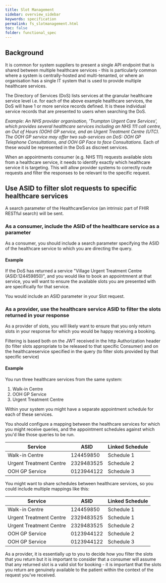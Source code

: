 ```yaml
---
title: Slot Management
sidebar: overview_sidebar
keywords: specification
permalink: fs_slotmanagement.html
toc: false
folder: functional_spec
---
```


## Background
It is common for system suppliers to present a single API endpoint that is shared between multiple healthcare services - this is particularly common where a system is centrally-hosted and multi-tenanted, or where an organisation has a single IT system that is used to provide multiple healthcare services.

The Directory of Services (DoS) lists services at the granular healthcare service level i.e. for each of the above example healthcare services, the DoS will have 1 or more service records defined. It is these individual service records that are presented to users when searching the DoS.

*Example: An NHS provider organisation, 'Trumpton Urgent Care Services', which provides several healthcare services including an NHS 111 call centre, an Out of Hours (OOH) GP service, and an Urgent Treatment Centre (UTC). The OOH GP service may offer two sub-services on DoS: OOH GP Telephone Consultations, and OOH GP Face to face Consultations.* Each of these would be represented in the DoS as discreet services.

When an appointments consumer (e.g. NHS 111) requests available slots from a healthcare service, it needs to identify exactly which healthcare service it is targeting. This will allow provider systems to correctly route requests and filter the responses to be relevant to the specific request.

## Use ASID to filter slot requests to specific healthcare services
A search parameter of the HealthcareService (an intrinsic part of FHIR RESTful search) will be sent.

### As a consumer, include the ASID of the healthcare service as a parameter
As a consumer, you should include a search parameter specifying the ASID of the healthcare service to which you are directing the query.

#### Example
If the DoS has returned a service "Village Urgent Treatment Centre (ASID:124459850)", and you would like to book an appointmnent at that service, you will want to ensure the available slots you are presented with are specifically for that service.

You would include an ASID parameter in your Slot request.

### As a provider, use the healthcare service ASID to filter the slots returned in your response
As a provider of slots, you will likely want to ensure that you only return slots in your response for which you would be happy receiving a booking.

Filtering is based both on the JWT received in the http Authorization header (to filter slots appropriate to be released to that specific Consumer) and on the healthcareservice specified in the query (to filter slots provided by that specific service)

#### Example
You run three healthcare services from the same system:

1. Walk-in Centre
2. OOH GP Service
3. Urgent Treatment Centre

Within your system you might have a separate appointment schedule for each of these services. 

You should configure a mapping between the healthcare services for which you might receive queries, and the appointment schedules against which you'd like those queries to be run.

| Service                 | ASID | Linked Schedule |
|-------------------------|------------|-----------------|
| Walk-in Centre          | 124459850 | Schedule 1      |
| Urgent Treatment Centre | 2329483525 | Schedule 2      |
| OOH GP Service          | 0123944122 | Schedule 3      |

You might want to share schedules between healthcare services, so you could include multiple mappings like this:

| Service                 | ASID | Linked Schedule |
|-------------------------|------------|-----------------|
| Walk-in Centre          | 124459850 | Schedule 1      |
| Urgent Treatment Centre | 2329483525 | Schedule 1      |
| Urgent Treatment Centre | 2329483525 | Schedule 2      |
| OOH GP Service          | 0123944122 | Schedule 2      |
| OOH GP Service          | 0123944122 | Schedule 3      |

As a provider, it is essentially up to you to decide how you filter the slots that you return but it is important to consider that a consumer will assume that any returned slot is a valid slot for booking - it is important that the slots you return are genuinely available to the patient within the context of the request you've received.

